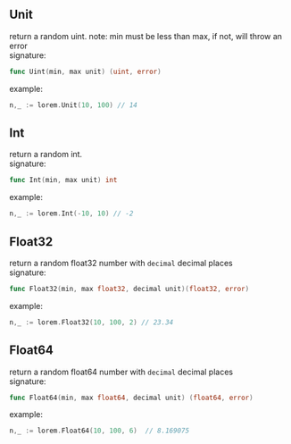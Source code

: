 ## Unit
return a random uint. note: min must be less than max, if not, will throw an error     
signature: 
```go
func Uint(min, max unit) (uint, error)
```
example:     
```go
n,_ := lorem.Unit(10, 100) // 14
```

## Int    
return a random int.       
signature:   
```go
func Int(min, max unit) int
```
example:     
```go
n,_ := lorem.Int(-10, 10) // -2
```
## Float32     
return a random float32 number with `decimal` decimal places          
signature:    
```go
func Float32(min, max float32, decimal unit)(float32, error)
```
example:     
```go
n,_ := lorem.Float32(10, 100, 2) // 23.34
```

## Float64    
return a random float64 number with `decimal` decimal places     
signature:     
```go
func Float64(min, max float64, decimal unit) (float64, error)
```
example:     
```go
n,_ := lorem.Float64(10, 100, 6)  // 8.169075
```